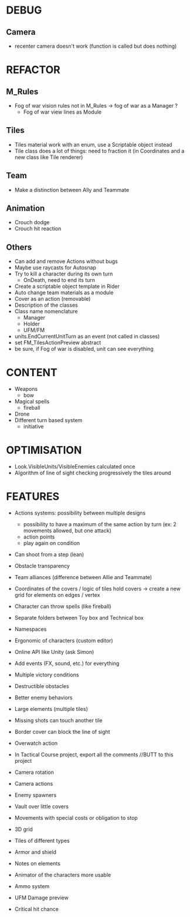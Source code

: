 # DEBUG

## Camera
- recenter camera doesn't work (function is called but does nothing)

# REFACTOR

## M_Rules
- Fog of war vision rules not in M_Rules -> fog of war as a Manager ?
    - Fog of war view lines as Module

## Tiles
- Tiles material work with an enum, use a Scriptable object instead
- Tile class does a lot of things: need to fraction it (in Coordinates and a new class like Tile renderer)

## Team
- Make a distinction between Ally and Teammate

## Animation
- Crouch dodge
- Crouch hit reaction

## Others
- Can add and remove Actions without bugs
- Maybe use raycasts for Autosnap
- Try to kill a character during its own turn
    - OnDeath, need to end its turn
- Create a scriptable object template in Rider
- Auto change team materials as a module
- Cover as an action (removable)
- Description of the classes
- Class name nomenclature
  - Manager
  - Holder
  - UFM/FM
- units.EndCurrentUnitTurn as an event (not called in classes)
- set FM_TilesActionPreview abstract
- be sure, if Fog of war is disabled, unit can see everything

# CONTENT

- Weapons
  - bow
- Magical spells
  - fireball
- Drone
- Different turn based system 
  - initiative

# OPTIMISATION

- Look.VisibleUnits/VisibleEnemies calculated once
- Algorithm of line of sight checking progressively the tiles around

# FEATURES

- Actions systems: possibility between multiple designs
  - possibility to have a maximum of the same action by turn (ex: 2 movements allowed, but one attack)
  - action points
  - play again on condition
- Can shoot from a step (lean)

- Obstacle transparency
- Team alliances (difference between Allie and Teammate)
- Coordinates of the covers / logic of tiles hold covers -> create a new grid for elements on edges / vertex
- Character can throw spells (like fireball)
- Separate folders between Toy box and Technical box
- Namespaces
- Ergonomic of characters (custom editor)
- Online API like Unity (ask Simon)
- Add events (FX, sound, etc.) for everything
- Multiple victory conditions
- Destructible obstacles
- Better enemy behaviors
- Large elements (multiple tiles)
- Missing shots can touch another tile
- Border cover can block the line of sight
- Overwatch action
- In Tactical Course project, export all the comments //BUTT to this project
- Camera rotation
- Camera actions
- Enemy spawners
- Vault over little covers
- Movements with special costs or obligation to stop
- 3D grid
- Tiles of different types
- Armor and shield
- Notes on elements
- Animator of the characters more usable
- Ammo system
- UFM Damage preview
- Critical hit chance
